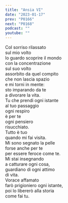 ```yaml
---
title: "Ansia VI"
date: "2023-01-17"
prev: "P0166"
next: "P0168"
podcast: ""
youtube: ""
---
```


Col sorriso rilassato  
sul mio volto  
lo guardo scoprire il mondo  
con la concentrazione  
sul suo volto  
assorbito da quel compito  
che non lascia spazio  
e mi torni in mente:  
sto imparando da te  
a divorare la vita.  
Tu che prendi ogni istante  
al tuo passaggio  
ogni respiro  
è per te  
ogni pensiero  
risucchiato.  
Tutto è tuo  
quando mi fai visita.  
Mi sono segnato la pelle  
forse anche per te  
per essere feroce come te.  
Mi stai insegnando  
a catturare ogni cosa,  
guardiano di ogni attimo  
di vita.  
Vorace affamato  
farò prigioniero ogni istante,  
poi lo libererò alla storia  
come fai tu.
